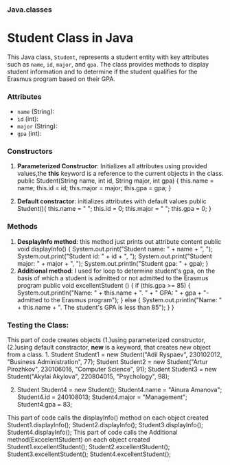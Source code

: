 ### Java.classes

# Student Class in Java

This Java class, `Student`, represents a student entity with key attributes such as `name`, `id`, `major`, and `gpa`. The class provides methods to display student information and to determine if the student qualifies for the Erasmus program based on their GPA.
 
### Attributes

- `name` (String):
- `id` (int):  
- `major` (String):  
- `gpa` (int):  

### Constructors

1. **Parameterized Constructor**: Initializes all attributes using provided values,the **this** keyword is a reference to the current objects in the class.
   public Student(String name, int id, String major, int gpa) {
        this.name = name;
        this.id = id;
        this.major = major;
        this.gpa = gpa;
    }

2. **Default constractor**: initializes attributes with default values
   public Student(){
        this.name = " ";
        this.id = 0;
        this.major = " ";
        this.gpa = 0;
    }
### Methods

1. **DesplayInfo method**: this method just prints out attribute content
   public void displayInfo() {
        System.out.print("Student name: " + name + ", ");
        System.out.print("Student id: " + id + ", ");
        System.out.print("Student major: " + major + ", ");
        System.out.println("Student gpa: " + gpa);
    } 
2. **Additional method**: I used for loop to determine student's gpa, on the basis of which a student is admitted or not admitted to the Erasmus program
    public void excellentStudent () {
        if (this.gpa >= 85) {
            System.out.println("Name: " + this.name + ". " + " GPA: " + gpa + "-admitted to the Erasmus program");
        }
        else {
            System.out.println("Name: " + this.name + ". The student's GPA is less than 85");
        }
    }

### Testing the Class: 
This part of code creates objects (1.)using parameterized constructor, (2.)using default constractor, **new** is a keyword, that creates new object from a class. 
    1.  Student Student1 = new Student("Adil Ryspaev", 230102012, "Business Administration", 77);
        Student Student2 = new Student("Artur Pirozhkov", 230106016, "Computer Science", 91);
        Student Student3 = new Student("Akylai Akylova", 220804015, "Psychology", 98);

   2. Student Student4 = new Student();
        Student4.name = "Ainura Amanova";
        Student4.id = 240108013;
        Student4.major = "Management";
        Student4.gpa = 83;

This part of code calls the displayInfo() method on each object created
        Student1.displayInfo();
        Student2.displayInfo();
        Student3.displayInfo();
        Student4.displayInfo();
This part of code calls the Additional method(ExccelentStudent) on each object created
        Student1.excellentStudent();
        Student2.excellentStudent();
        Student3.excellentStudent();
        Student4.excellentStudent();

